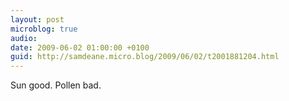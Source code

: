 ```yaml
---
layout: post
microblog: true
audio: 
date: 2009-06-02 01:00:00 +0100
guid: http://samdeane.micro.blog/2009/06/02/t2001881204.html
---
```

Sun good. Pollen bad.
